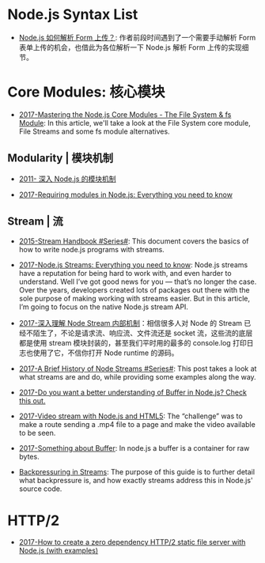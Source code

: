 # Node.js Syntax List

- [Node.js 如何解析 Form 上传？](https://mp.weixin.qq.com/s/pJ6yVvcuFWROmuFU1ULXeQ): 作者前段时间遇到了一个需要手动解析 Form 表单上传的机会，也借此为各位解析一下 Node.js 解析 Form 上传的实现细节。

# Core Modules: 核心模块

- [2017-Mastering the Node.js Core Modules - The File System & fs Module](https://blog.risingstack.com/mastering-the-nodejs-core-modules-file-system-fs-module/): In this article, we'll take a look at the File System core module, File Streams and some fs module alternatives.

## Modularity | 模块机制

- [2011- 深入 Node.js 的模块机制](http://www.infoq.com/cn/articles/nodejs-module-mechanism)

- [2017-Requiring modules in Node.js: Everything you need to know](https://parg.co/bQl)

## Stream | 流

- [2015-Stream Handbook #Series#](https://github.com/substack/stream-handbook): This document covers the basics of how to write node.js programs with streams.

- [2017-Node.js Streams: Everything you need to know](https://parg.co/bJN): Node.js streams have a reputation for being hard to work with, and even harder to understand. Well I’ve got good news for you — that’s no longer the case. Over the years, developers created lots of packages out there with the sole purpose of making working with streams easier. But in this article, I’m going to focus on the native Node.js stream API.

- [2017-深入理解 Node Stream 内部机制](http://www.barretlee.com/blog/2017/06/06/dive-to-nodejs-at-stream-module/)：相信很多人对 Node 的 Stream 已经不陌生了，不论是请求流、响应流、文件流还是 socket 流，这些流的底层都是使用 stream 模块封装的，甚至我们平时用的最多的 console.log 打印日志也使用了它，不信你打开 Node runtime 的源码。

- [2017-A Brief History of Node Streams #Series#](http://6me.us/cC9Jcm): This post takes a look at what streams are and do, while providing some examples along the way.

- [2017-Do you want a better understanding of Buffer in Node.js? Check this out.](https://medium.freecodecamp.org/do-you-want-a-better-understanding-of-buffer-in-node-js-check-this-out-2e29de2968e8)

- [2017-Video stream with Node.js and HTML5](https://medium.com/@daspinola/video-stream-with-node-js-and-html5-320b3191a6b6): The “challenge” was to make a route sending a .mp4 file to a page and make the video available to be seen.

- [2017-Something about Buffer](https://hackernoon.com/nodejs-javasript-react-buffer-understand-tutorial-example-easy-step-create-read-utf8-ce37866ddd8c): In node.js a buffer is a container for raw bytes.

- [Backpressuring in Streams](https://nodejs.org/en/docs/guides/backpressuring-in-streams/): The purpose of this guide is to further detail what backpressure is, and how exactly streams address this in Node.js' source code.

# HTTP/2

- [2017-How to create a zero dependency HTTP/2 static file server with Node.js (with examples)](https://parg.co/UKq)

